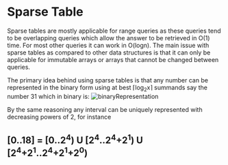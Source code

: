 # Sparse Table

Sparse tables are mostly applicable for range queries as these queries tend to be overlapping queries which allow the answer to be retrieved in O(1) time. For most other queries it can work in O(logn). The main issue with sparse tables as compared to other data structures is that it can only be applicable for immutable arrays or arrays that cannot be changed between queries. 

The primary idea behind using sparse tables is that any number can be represented in the binary form using at best ⌈log<sub>2</sub>x⌉ summands say the number 31 which in binary is:
![binaryRepresentation](https://github.com/mirzaazwad/Data-Structures-And-Algorithms/blob/main/DataStructures/Resources/SparseTable/binaryRepresentation.png)

By the same reasoning any interval can be uniquely represented with decreasing powers of 2, for instance
<h2>
  [0..18] = [0..2<sup>4</sup>) U [2<sup>4</sup>..2<sup>4</sup>+2<sup>1</sup>) U [2<sup>4</sup>+2<sup>1</sup>..2<sup>4</sup>+2<sup>1</sup>+2<sup>0</sup>)
 </h2>
 
 


